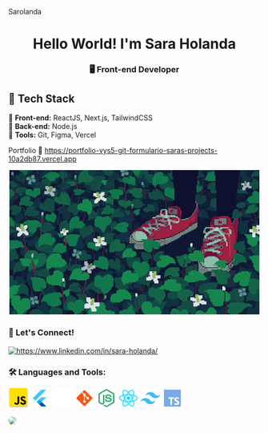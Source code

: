  Sarolanda<h1 align="center">Hello World! I'm Sara Holanda</h1>
<h3 align="center">🖥️ Front-end Developer</h3>

## 🚀 Tech Stack  
🔹 **Front-end:** ReactJS, Next.js, TailwindCSS  
🔹 **Back-end:** Node.js  
🔹 **Tools:** Git, Figma, Vercel  

Portfolio
🌟 https://portfolio-vys5-git-formulario-saras-projects-10a2db87.vercel.app
<p align="center">
  <img src="./gif.gif" width="500"/>
</p>

<h3 align="left">🌸 Let's Connect!  </h3>
<p align="left">
<a href="https://linkedin.com/in/https://www.linkedin.com/in/sara-holanda/" target=" "><img align="center" src="https://raw.githubusercontent.com/rahuldkjain/github-profile-readme-generator/master/src/images/icons/Social/linked-in-alt.svg" alt="https://www.linkedin.com/in/sara-holanda/" height="30" width="40" /></a>
</p>

<h3 align="left">🛠️ Languages and Tools:</h3>
<p align="left"> 
<a> <img src="JS.svg" alt="android" width="40" height="40"/> </a> 
<a> <img src="flutter.svg" alt="angular" width="40" height="40"/> </a> 
<a><img src="figma.svg" alt="express" width="40" height="40"/> </a>  
<a><img src="git.svg" alt="git" width="40" height="40"/> </a> 
<a><img src="nodejs.svg" alt="nodejs" width="40" height="40"/> </a> 
<a><img src="reactlogo.svg" alt="react" width="40" height="40"/> </a> 
<a><img src="tailwind.svg" alt="tailwind" width="40" height="40"/> </a> 
<a><img src="typescript.svg" alt="typescript" width="40" height="40"/> </a> 
</p>

<img src="https://komarev.com/ghpvc/?username=holandara&label=Profile%20views&color=1499c9&style=flat" style="border-radius: 8px;" />

